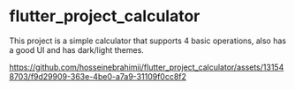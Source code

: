 # flutter_project_calculator

This project is a simple calculator that supports 4 basic operations, also has a good UI and has dark/light themes. 

https://github.com/hosseinebrahimii/flutter_project_calculator/assets/131548703/f9d29909-363e-4be0-a7a9-31109f0cc8f2

